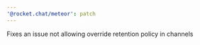 ```yaml
---
'@rocket.chat/meteor': patch
---
```


Fixes an issue not allowing override retention policy in channels
